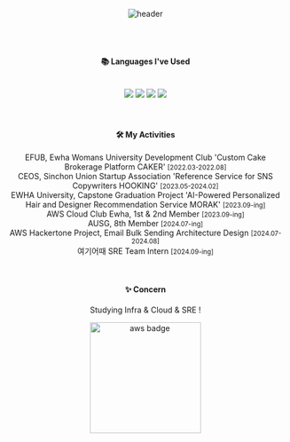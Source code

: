 <div align="center"> 
  
![header](https://capsule-render.vercel.app/api?type=waving&height=150&section=header&text=JiwonKim08&fontColor=ffffff&fontSize=70&animation=fadeIn&fontAlignY=55)




  
 <br/>
 <br/>
  
####  📚 Languages ​​I've Used
  
 <br/>
<img src="https://img.shields.io/badge/AWS-232F3E?style=for-the-badge&logo=amazonaws&logoColor=white">
<img src="https://img.shields.io/badge/docker-%230db7ed.svg?style=for-the-badge&logo=docker&logoColor=white"> 
<img src="https://img.shields.io/badge/Python-3776AB?style=for-the-badge&logo=Python&logoColor=white">  
<img src="https://img.shields.io/badge/Spring Boot-6DB33F?style=for-the-badge&logo=Spring Boot&logoColor=white">


  
 <br/>
 <br/>
<br/>
 
<h4>🛠 My Activities</h4>
<div style="text-align: center;">
    <ul style="list-style-type: none; padding: 0;">
        EFUB, Ewha Womans University Development Club 'Custom Cake Brokerage Platform CAKER' <small>[2022.03-2022.08]</small><br/>
        CEOS, Sinchon Union Startup Association 'Reference Service for SNS Copywriters HOOKING' <small>[2023.05-2024.02]</small><br/>
        EWHA University, Capstone Graduation Project 'AI-Powered Personalized Hair and Designer Recommendation Service MORAK' <small>[2023.09-ing]</small><br/>
        AWS Cloud Club Ewha, 1st & 2nd Member <small>[2023.09-ing]</small><br/>
        AUSG, 8th Member <small>[2024.07-ing]</small><br/>
        AWS Hackertone Project, Email Bulk Sending Architecture Design <small>[2024.07-2024.08]</small><br/>
        여기어때 SRE Team Intern <small>[2024.09-ing]</small><br/>
    </ul>
</div>

<br/>

####  ✨ Concern
Studying Infra & Cloud & SRE !

<a href="https://www.credly.com/earner/earned/badge/da456610-cdfc-4f1c-a07c-82c77c2f82f2">
  <img src="https://github.com/JiwonKim08/JiwonKim08/assets/99666136/1202d5db-a680-43c3-8b4d-1f1aba983ea5" alt="aws badge" width="200">
</a>
